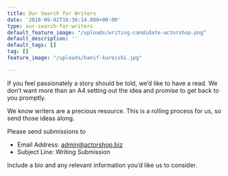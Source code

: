 ```yaml
---
title: Our Search for Writers
date: '2018-09-02T16:36:14.000+00:00'
type: our-search-for-writers
default_feature_image: "/uploads/writing-candidate-actorshop.png"
default_description: ''
default_tags: []
tag: []
feature_image: "/uploads/hanif-kureishi.jpg"

---
```

If you feel passionately a story should be told, we’d like to have a read. We don’t want more than an A4 setting out the idea and promise to get back to you promptly. 

We know writers are a precious resource. This is a rolling process for us, so send those ideas along.

Please send submissions to

* Email Address:  admin@actorshop.biz 
* Subject Line: Writing Submission

Include a bio and any relevant information you’d like us to consider.